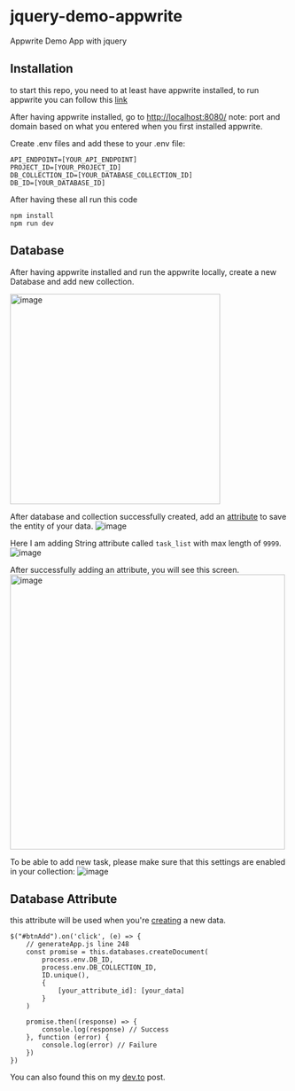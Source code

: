 # jquery-demo-appwrite

Appwrite Demo App with jquery

## Installation

to start this repo, you need to at least have appwrite installed, to run appwrite you can follow this [link](https://appwrite.io/docs/installation)

After having appwrite installed, go to [http://localhost:8080/](http://localhost:8080/)
note: port and domain based on what you entered when you first installed appwrite.

Create .env files and add these to your .env file:

```
API_ENDPOINT=[YOUR_API_ENDPOINT]
PROJECT_ID=[YOUR_PROJECT_ID]
DB_COLLECTION_ID=[YOUR_DATABASE_COLLECTION_ID]
DB_ID=[YOUR_DATABASE_ID]
```

After having these all run this code

```
npm install
npm run dev
```

## Database
After having appwrite installed and run the appwrite locally, create a new Database and add new collection.

<img width="379" alt="image" src="https://user-images.githubusercontent.com/38250310/196317135-e5034769-b9cd-4aa9-9a25-9290b96802a4.png">

After database and collection successfully created, add an [attribute](https://appwrite.io/docs/databases) to save the entity of your data.
![image](https://user-images.githubusercontent.com/38250310/196317416-e7076416-a9a9-4a05-b94a-e5fb9dab2014.png)

Here I am adding String attribute called `task_list` with max length of `9999`.
![image](https://user-images.githubusercontent.com/38250310/196318024-3b45f708-e998-4a9a-b3dd-48dd85c75d33.png)

After successfully adding an attribute, you will see this screen.
<img width="496" alt="image" src="https://user-images.githubusercontent.com/38250310/196318702-540e9524-893d-4599-86f7-2b3bc748a1d9.png">

To be able to add new task, please make sure that this settings are enabled in your collection:
![image](https://user-images.githubusercontent.com/38250310/196318592-35a0ef88-1e44-4827-8510-aa94effc2772.png)

## Database Attribute
this attribute will be used when you're [creating](https://appwrite.io/docs/client/databases?sdk=web-default#databasesCreateDocument) a new data.
```
$("#btnAdd").on('click', (e) => {
    // generateApp.js line 248
    const promise = this.databases.createDocument(
        process.env.DB_ID,
        process.env.DB_COLLECTION_ID,
        ID.unique(),
        {
            [your_attribute_id]: [your_data]
        }
    )

    promise.then((response) => {
        console.log(response) // Success
    }, function (error) {
        console.log(error) // Failure
    })
})
```

You can also found this on my [dev.to](https://dev.to/leonyangela/build-your-app-with-appwrite-jquery-55ij) post.
